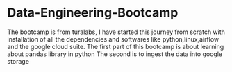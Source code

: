 # Data-Engineering-Bootcamp

The bootcamp is from turalabs, I have started this journey from scratch with installation of all the dependencies and softwares like python,linux,airflow and the google cloud suite.
The first part of this bootcamp is about learning about pandas library in python
The second is to ingest the data into google storage

